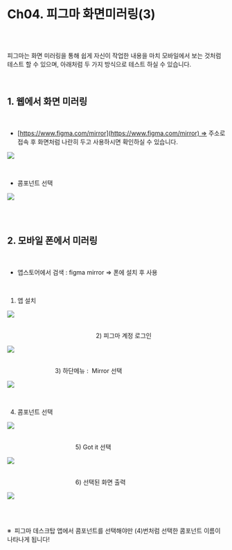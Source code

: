 # Ch04. 피그마 화면미러링(3)

<br>
<br>

피그마는 화면 미러링을 통해 쉽게 자신이 작업한 내용을 마치 모바일에서 보는 것처럼 테스트 할 수 있으며, 아래처럼 두 가지 방식으로 테스트 하실 수 있습니다.

<br>  

## 1. 웹에서 화면 미러링

<br>

- [https://www.figma.com/mirror](https://www.figma.com/mirror) => 주소로 접속 후 화면처럼 나란히 두고 사용하시면 확인하실 수 있습니다.
  
![](Files/image%2018.png)  

<br>

- 콤포넌트 선택

![](Files/image%2019.png)  

<br>
<br>

## 2. 모바일 폰에서 미러링

<br>

- 앱스토어에서 검색 : figma mirror => 폰에 설치 후 사용

<br>

1) 앱 설치  

![](Files/Screenshot_20230819_104602_Google%20Play%20Store.jpg)

<br>
                                                   
2) 피그마 계정 로그인    

![](Files/Screenshot_20230819_103722_Figma.jpg)

<br>
                           
3) 하단메뉴 :  Mirror 선택  

![](Files/Screenshot_20230819_103830_Figma.jpg)

<br>

4) 콤포넌트 선택  

![](Files/Screenshot_20230819_104213_Figma.jpg)

<br>
                                       
5) Got it 선택    

![](Files/Screenshot_20230819_104312_Figma.jpg)

<br>
                                        
6) 선택된 화면 출력

![](Files/image%2020.png)  

<br>
<br>
  

※  피그마 데스크탑 앱에서 콤포넌트를 선택해야만 (4)번처럼 선택한 콤포넌트 이름이 나타나게 됩니다!